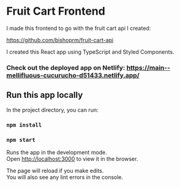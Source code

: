 # Fruit Cart Frontend

I made this frontend to go with the fruit cart api I created:

https://github.com/bishoprm/fruit-cart-api

I created this React app using TypeScript and Styled Components.

### Check out the deployed app on Netlify: https://main--mellifluous-cucurucho-d51433.netlify.app/

## Run this app locally

In the project directory, you can run:

### `npm install`

### `npm start`

Runs the app in the development mode.\
Open [http://localhost:3000](http://localhost:3001) to view it in the browser.

The page will reload if you make edits.\
You will also see any lint errors in the console.
